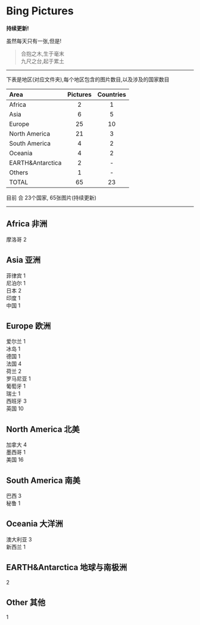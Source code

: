 # Bing Pictures

**持续更新!**

虽然每天只有一张,但是!  
>合抱之木,生于毫末  
>九尺之台,起于累土

* * *
下表是地区(对应文件夹),每个地区包含的图片数目,以及涉及的国家数目

|Area                 |Pictures          |Countries         |
|:--------------------|:----------------:|:----------------:|
|Africa               |2                 |1                 |
|Asia                 |6                 |5                 |
|Europe               |25                |10                 |
|North America        |21                |3                 |
|South America        |4                 |2                 |
|Oceania              |4                 |2                 |
|EARTH&Antarctica     |2                 |-                 |
|Others               |1                 |-                 |
|TOTAL                |65                |23                |

目前 合 23个国家, 65张图片(持续更新)
* * *

## Africa 非洲

摩洛哥 2

## Asia 亚洲

菲律宾 1  
尼泊尔 1  
日本 2  
印度 1  
中国 1

## Europe 欧洲

爱尔兰 1  
冰岛 1  
德国 1  
法国 4  
荷兰 2  
罗马尼亚 1  
葡萄牙 1  
瑞士 1  
西班牙 3  
英国 10

## North America 北美

加拿大 4  
墨西哥 1  
美国 16

## South America 南美

巴西 3  
秘鲁 1

## Oceania 大洋洲

澳大利亚 3  
新西兰 1

## EARTH&Antarctica 地球与南极洲

2

## Other 其他

1
